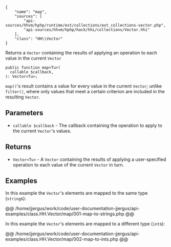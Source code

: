 ``` yamlmeta
{
    "name": "map",
    "sources": [
        "api-sources/hhvm/hphp/runtime/ext/collections/ext_collections-vector.php",
        "api-sources/hhvm/hphp/hack/hhi/collections/Vector.hhi"
    ],
    "class": "HH\\Vector"
}
```




Returns a ` Vector ` containing the results of applying an operation to each
value in the current `` Vector ``




``` Hack
public function map<Tu>(
  callable $callback,
): Vector<Tu>;
```




` map() `'s result contains a value for every value in the current `` Vector ``;
unlike ``` filter() ```, where only values that meet a certain criterion are
included in the resulting ```` Vector ````.




## Parameters




+ ` callable $callback ` - The callback containing the operation to apply to the
  current `` Vector ``'s values.




## Returns




* ` Vector<Tu> ` - A `` Vector `` containing the results of applying a user-specified
  operation to each value of the current ``` Vector ``` in turn.




## Examples




In this example the ` Vector `'s elements are mapped to the same type (`` string ``s):







@@ /home/jjergus/work/code/user-documentation-jjergus/api-examples/class.HH.Vector/map/001-map-to-strings.php @@




In this example the ` Vector `'s elements are mapped to a different type (`` int ``s):







@@ /home/jjergus/work/code/user-documentation-jjergus/api-examples/class.HH.Vector/map/002-map-to-ints.php @@
<!-- HHAPIDOC -->
